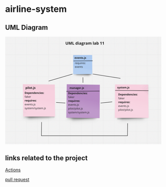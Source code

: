 # airline-system

## UML Diagram

![UML diagram](./assets/lab11.png)

## links related to the project

[Actions](https://github.com/saraaltayeh/airline-system/actions)

[pull request](https://github.com/saraaltayeh/airline-system/pull/1)
